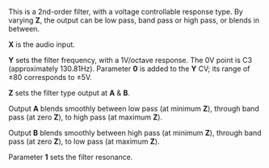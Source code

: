 
This is a 2nd-order filter, with a voltage controllable response type. By varying **Z**, the output can be low pass, band
pass or high pass, or blends in between.

**X** is the audio input.

**Y** sets the filter frequency, with a 1V/octave response. The 0V point is C3 (approximately 130.81Hz). Parameter **0** is
added to the **Y** CV; its range of ±80 corresponds to ±5V.

**Z** sets the filter type output at **A** & **B**.

Output **A** blends smoothly between low pass (at minimum **Z**), through band pass (at zero **Z**), to high pass (at maximum **Z**).

Output **B** blends smoothly between high pass (at minimum **Z**), through band pass (at zero **Z**), to low pass (at maximum **Z**).

Parameter **1** sets the filter resonance.
